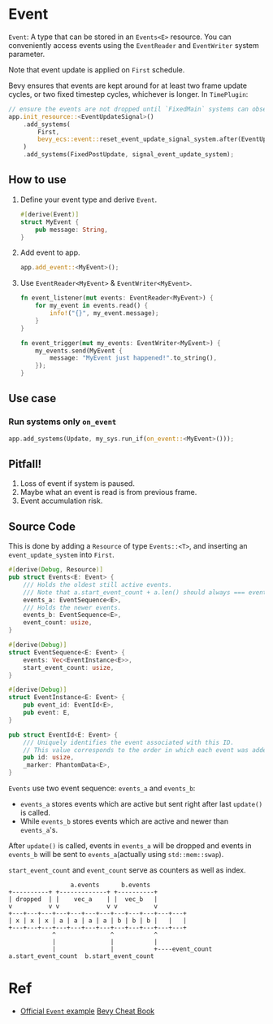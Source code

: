 # Event
`Event`: A type that can be stored in an `Events<E>` resource. You can conveniently access events using the `EventReader` and `EventWriter` system parameter.

Note that event update is applied on `First` schedule.

Bevy ensures that events are kept around for at least two frame update cycles, or two fixed timestep cycles, whichever is longer. In `TimePlugin`:
```rust
// ensure the events are not dropped until `FixedMain` systems can observe them
app.init_resource::<EventUpdateSignal>()
    .add_systems(
        First,
        bevy_ecs::event::reset_event_update_signal_system.after(EventUpdates),
    )
    .add_systems(FixedPostUpdate, signal_event_update_system);
```


## How to use
1. Define your event type and derive `Event`.
    ```rust
    #[derive(Event)]
    struct MyEvent {
        pub message: String,
    }
    ```
1. Add event to app.
    ```rust
    app.add_event::<MyEvent>();
    ```
1. Use `EventReader<MyEvent>` & `EventWriter<MyEvent>`.
    ```rust
    fn event_listener(mut events: EventReader<MyEvent>) {
        for my_event in events.read() {
            info!("{}", my_event.message);
        }
    }
    ```
    ```rust
    fn event_trigger(mut my_events: EventWriter<MyEvent>) {
        my_events.send(MyEvent {
            message: "MyEvent just happened!".to_string(),
        });
    }
    ```


## Use case

### Run systems only `on_event`
```rust
app.add_systems(Update, my_sys.run_if(on_event::<MyEvent>()));
```

## Pitfall!
1. Loss of event if system is paused.
1. Maybe what an event is read is from previous frame. 
1. Event accumulation risk.

## Source Code
This is done by adding a `Resource` of type `Events::<T>`, and inserting an `event_update_system` into `First`.

```rust
#[derive(Debug, Resource)]
pub struct Events<E: Event> {
    /// Holds the oldest still active events.
    /// Note that a.start_event_count + a.len() should always === events_b.start_event_count.
    events_a: EventSequence<E>,
    /// Holds the newer events.
    events_b: EventSequence<E>,
    event_count: usize,
}

#[derive(Debug)]
struct EventSequence<E: Event> {
    events: Vec<EventInstance<E>>,
    start_event_count: usize,
}

#[derive(Debug)]
struct EventInstance<E: Event> {
    pub event_id: EventId<E>,
    pub event: E,
}

pub struct EventId<E: Event> {
    /// Uniquely identifies the event associated with this ID.
    // This value corresponds to the order in which each event was added to the world.
    pub id: usize,
    _marker: PhantomData<E>,
}
```

`Events` use two event sequence: `events_a` and `events_b`:
* `events_a` stores events which are active but sent right after last `update()` is called. 
* While `events_b` stores events which are active and newer than `events_a`'s.

After `update()` is called, events in `events_a` will be dropped and events in `events_b` will be sent to `events_a`(actually using `std::mem::swap`).

`start_event_count` and `event_count` serve as counters as well as index.


```
                 a.events      b.events       
+----------+ +-------------+ +----------+
| dropped  | |    vec_a    | |  vec_b   |
v          v v             v v          v
+---+---+---+---+---+---+---+---+---+---+---+---+
| x | x | x | a | a | a | a | b | b | b |   |   |
+---+---+---+---+---+---+---+---+---+---+---+---+
            ^               ^           ^
            |               |           |
            |               |           +----event_count
a.start_event_count  b.start_event_count

```


# Ref
* [Official `Event` example](https://github.com/bevyengine/bevy/blob/main/examples/ecs/event.rs)
[Bevy Cheat Book](https://bevy-cheatbook.github.io/programming/events.html)